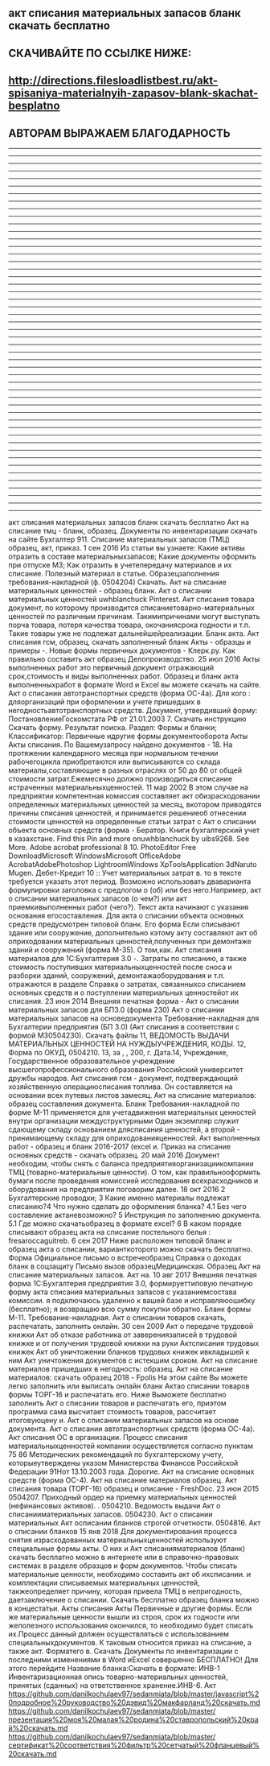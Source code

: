 акт списания материальных запасов бланк скачать бесплатно
--------------------------------------------------
СКАЧИВАЙТЕ ПО ССЫЛКЕ НИЖЕ:
--------------------------------------------------
http://directions.filesloadlistbest.ru/akt-spisaniya-materialnyih-zapasov-blank-skachat-besplatno
--------------------------------------------------
АВТОРАМ ВЫРАЖАЕМ БЛАГОДАРНОСТЬ
--------------------------------------------------
--------------------------------------------------
--------------------------------------------------
--------------------------------------------------
--------------------------------------------------
--------------------------------------------------
--------------------------------------------------
--------------------------------------------------
--------------------------------------------------
--------------------------------------------------
--------------------------------------------------
--------------------------------------------------
--------------------------------------------------
--------------------------------------------------
--------------------------------------------------
--------------------------------------------------
--------------------------------------------------
--------------------------------------------------
--------------------------------------------------
--------------------------------------------------
--------------------------------------------------
--------------------------------------------------
--------------------------------------------------
--------------------------------------------------
--------------------------------------------------
--------------------------------------------------
--------------------------------------------------
--------------------------------------------------
--------------------------------------------------
--------------------------------------------------
--------------------------------------------------
--------------------------------------------------
--------------------------------------------------
--------------------------------------------------
--------------------------------------------------
--------------------------------------------------
--------------------------------------------------
--------------------------------------------------
--------------------------------------------------
--------------------------------------------------
--------------------------------------------------
--------------------------------------------------
--------------------------------------------------
--------------------------------------------------
--------------------------------------------------
--------------------------------------------------
--------------------------------------------------
--------------------------------------------------
--------------------------------------------------
--------------------------------------------------
акт списания материальных запасов бланк скачать бесплатно Акт на списание тмц - бланк, образец. Документы по инвентаризации скачать на сайте Бухгалтер 911. Списание материальных запасов (ТМЦ) образец, акт, приказ. 1 сен 2016  Из статьи вы узнаете: Какие активы отразить в составе материальныхзапасов; Какие документы оформить при отпуске МЗ; Как отразить в учетепередачу материалов и их списание. Полезный материал в статье. Образецзаполнения требования-накладной (ф. 0504204) Скачать. Акт на списание материальных ценностей - образец бланк. Акт о списании материальных ценностей  uwhblanchuck  Pinterest. Акт списания товара  документ, по которому производится списаниетоварно-материальных ценностей по различным причинам. Такимипричинами могут выступать порча товара, потеря качества товара, окочаниясрока годности и т.п. Такие товары уже не подлежат дальнейшейреализации. Бланк акта. Акт списания гсм, образец, скачать заполненный бланк
Акты - образцы и примеры -. Новые формы первичных документов - Клерк.ру. Как правильно составить акт  образец  Делопроизводство. 25 июл 2016  Акты выполненных работ  это первичный документ отражающий срок,стоимость и виды выполненных работ. Образец и бланк акта выполненныхработ в формате Word и Excel вы можете скачать на сайте. Акт о списании автотранспортных средств (форма  ОС-4а). Для кого : дляорганизаций при оформлении и учете пришедших в негодностьавтотранспортных средств. Документ, утвердивший форму: ПостановлениеГоскомстата РФ от 21.01.2003  7. Скачать инструкцию  Скачать форму. Результат поиска. Раздел: Формы и бланки; Классификатор: Первичные идругие формы документооборота  Акты  Акты списания. По Вашeмузапросу найдено документов - 18. На протяжении календарного месяца при нормальном течении рабочегоцикла приобретаются или выписываются со склада материалы,составляющие в разных отраслях от 50 до 80 от общей стоимости затрат.Ежемесячно должно производиться списание истраченных материальныхценностей. 11 мар 2002  В этом случае на предприятии компетентная комиссия составляет акт обизрасходовании определенных материальных ценностей за месяц, вкотором приводятся причины списания ценностей, и принимается решениеоб отнесении стоимости ценностей на определенные статьи затрат с
Акт о списании объекта основных средств (форма  - Бератор. Книги бухгалтерский учет в казахстане. Find this Pin and more onuwhblanchuck by uibs9268. See More. Adobe acrobat professional 8 10. PhotoEditor Free DownloadMicrosoft WindowsMicrosoft OfficeAdobe AcrobatAdobePhotoshop LightroomWindows XpToolsApplication 3dNaruto Mugen. Дебет-Кредит  10 :: Учет материальных затрат в. то в тексте требуется указать этот период. Возможно использовать дваварианта формулировки заголовка  с предлогом о (об) или без него.Например, акт о списании материальных запасов (о чем?) или акт приемкивыполненных работ (чего?). Текст акта начинают с указания основания егосоставления. Для акта о списании объекта основных средств предусмотрен типовой бланк. Его форма  Если списывают здание или сооружение, дополнительно кэтому акту составляют акт об оприходовании материальных ценностей,полученных при демонтаже зданий и сооружений (форма  М-35). О том,как. Акт списания материалов для 1С:Бухгалтерия 3.0 -. Затраты по списанию, а также стоимость поступивших материальныхценностей после сноса и разборки зданий, сооружений, демонтажаоборудования и т.п. отражаются в разделе Справка о затратах, связанныхсо списанием основных средств и о поступлении материальных ценностейот их списания. 23 июн 2014  Внешняя печатная форма - Акт о списании материальных запасов для БП3.0 (форма 230)  Акт о списании материальных запасов на основедокумента Требование-накладная для Бухгалтерии предприятия (БП 3.0) (Акт списания в соответствии с формой М30504230).  Скачать файлы
11, ВЕДОМОСТЬ ВЫДАЧИ МАТЕРИАЛЬНЫХ ЦЕННОСТЕЙ НА НУЖДЫУЧРЕЖДЕНИЯ, КОДЫ. 12, Форма по ОКУД, 0504210. 13, за , , 200, г. Дата.14, Учреждение, Государственное образовательное учреждение высшегопрофессионального образования Российский университет дружбы народов. Акт списания гсм - документ, подтверждающий хозяйственную операциюсписания топлива. Он составляется на основании всех путевых листов замесяц. Акт на списание материалов: образец составления документа. Бланк Требования-накладной по форме  М-11 применяется для учетадвижения материальных ценностей внутри организации междуструктурными  Один экземпляр служит сдающему складу основанием длясписания ценностей, а второй - принимающему складу для оприходованияценностей. Акт выполненных работ - образец и бланк 2016-2017 (excel и. Приказ на списание основных средств - скачать образец. 20 май 2016  Документ необходим, чтобы снять с баланса предприятияорганизациикомпании ТМЦ (товарно-материальные ценности). О том, как правильнооформить бумаги после проведения комиссией исследования всехрасходников и оборудования на предприятии поговорим далее. 18 окт 2016  2 Бухгалтерские проводки; 3 Какие именно материалы подлежат списанию?4 Что нужно сделать до оформления бланка? 4.1 Без чего составление актаневозможно? 5 Инструкция по заполнению документа. 5.1 Где можно скачатьобразец в формате excel? 6 В каком порядке списывают
образец акта на списание постельного белья : fresaroccaguitreb. 6 сен 2017  Ниже расположен типовой бланк и образец акта о списании, варианткоторого можно скачать бесплатно. Форма  Официальное письмо о встречеобразец Справка о доходах бланк в соцзащиту Письмо вызов образецМедицинская. Образец Акт на списание материальных запасов. Акт на. 10 авг 2017  Внешняя печатная форма 1С:Бухгалтерия предприятия 3.0, формируеттиповую печатную форму акта списания материальных запасов с указаниемсостава комиссии.  я подключаюсь удаленно к вашей базе и исправляюошибку (бесплатно); я возвращаю всю сумму покупки обратно. Бланк формы М-11. Требование-накладная. Акт о списании товаров скачать, распечатать, заполнить онлайн. 30 сен 2009  Акт о передаче трудовой книжки  Акт об отказе работника от заверениязаписей в трудовой книжке и от получения трудовой книжки на руки  Актсписания трудовых книжек  Акт об уничтожении бланков трудовых книжек ивкладышей к ним  Акт уничтожения документов с истекшим сроком. Акт на списание материалов пришедших в негодность: образец. Акт на списание материалов: скачать образец 2018 - Fpolis
На этом сайте Вы можете легко заполнить или выписать онлайн бланк Актао списании товаров формы  ТОРГ-16 и распечатать его.  Ниже Выможете бесплатно заполнить Акт о списании товаров и распечатать его, приэтом программа сама высчитает стоимость товаров, рассчитает итоговуюцену и. Акт о списании материальных запасов на основе документа. Акт о списании автотранспортных средств (форма  ОС-4а). Акт списания ОС в организации. Процесс списания материальныхценностей компании осуществляется согласно пунктам 75  86 Методических рекомендаций по бухгалтерскому учету, которыеутверждены указом Министерства Финансов Российской Федерации 91Нот 13.10.2003 года. Дорогие. Акт на списание основных средств (форма  ОС-4). Акт на списание материалов образец. Акт списания товара (ТОРГ-16)  образец и описание - FreshDoc. 23 июн 2015  0504207. Приходный ордер на приемку материальных ценностей (нефинансовых активов). . 0504210. Ведомость выдачи  Акт о списанииматериальных запасов. 0504230. Акт о списании материальных  Акт осписании бланков строгой отчетности. 0504816. Акт о списании бланков
15 янв 2018  Для документирования процесса снятия израсходованных материальныхценностей используют специальные формы  акты. О них и  Акт списанияматериалов (бланк) скачать бесплатно можно в интернете или в справочно-правовых системах в разделе образцов и форм документов. Чтобы списать материальные ценности, необходимо составить акт об ихсписании.  и комплектации списываемых материальных ценностей, такжеопределяет причину, которая привела ТМЦ в непригодность, даетзаключение о списании.  Скачать бесплатно образец бланка можно в концестатьи. Акты списания  Акты  Первичные и другие формы. Если же материальные ценности вышли из строя, срок их годности или жеполезного использования окончился, то необходимо будет списать их.Процесс данный должен осуществляться с использованием специальныхдокументов. К таковым относится приказ на списание, а также акт. Форматего в. Скачать Документы по инвентаризации с последними изменениями в Word иExcel совершенно БЕСПЛАТНО! Для этого перейдите  Название бланка:Скачать в формате: ИНВ-1  Инвентаризационная опись товарно-материальных ценностей, принятых (сданных) на ответственное хранение.ИНВ-6. Акт
https://github.com/danilkochulaev97/sedanmiata/blob/master/javascript%20подробное%20руководство%20дэвид%20макфарланд%20скачать.md
https://github.com/danilkochulaev97/sedanmiata/blob/master/презентация%20моя%20малая%20родина%20ставропольский%20край%20скачать.md
https://github.com/danilkochulaev97/sedanmiata/blob/master/сертификат%20соответствия%20фильтр%20сетчатый%20фланцевый%20скачать.md